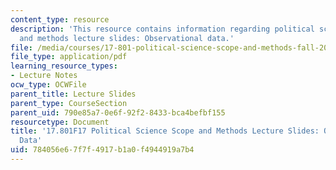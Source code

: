 ```yaml
---
content_type: resource
description: 'This resource contains information regarding political science scope
  and methods lecture slides: Observational data.'
file: /media/courses/17-801-political-science-scope-and-methods-fall-2017/784056e67f7f4917b1a0f4944919a7b4_MIT17_801F17_Week4.pdf
file_type: application/pdf
learning_resource_types:
- Lecture Notes
ocw_type: OCWFile
parent_title: Lecture Slides
parent_type: CourseSection
parent_uid: 790e85a7-0e6f-92f2-8433-bca4befbf155
resourcetype: Document
title: '17.801F17 Political Science Scope and Methods Lecture Slides: Observational
  Data'
uid: 784056e6-7f7f-4917-b1a0-f4944919a7b4
---
```

